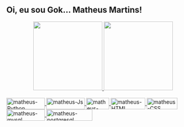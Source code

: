 
## Oi, eu sou Gok... Matheus Martins!

<div align="center">
  <a href="https://github.com/omahteu">
  <img height="180em" src="https://github-readme-stats.vercel.app/api?username=omahteu&show_icons=true&theme=moltack&include_all_commits=true&count_private=true&border_radius=10"/>
  <img height="180em" src="https://github-readme-stats.vercel.app/api/top-langs/?username=omahteu&layout=compact&langs_count=7&theme=moltack&border_radius=10"/>
</div>

 <div style="display: inline_block"><br>
  <img align="center" alt="matheus-Python" height="30" width="100" src="https://img.shields.io/badge/Python-14354C?style=for-the-badge&logo=python&logoColor=white">
  <img align="center" alt="matheus-Js" height="30" width="100" src="https://img.shields.io/badge/JavaScript-F7DF1E?style=for-the-badge&logo=javascript&logoColor=black">
  <img align="center" alt="matheus-PHP" height="30" width="60" src="https://img.shields.io/badge/PHP-777BB4?style=for-the-badge&logo=php&logoColor=white">
  <img align="center" alt="matheus-HTML" height="30" width="90" src="https://img.shields.io/badge/HTML5-E34F26?style=for-the-badge&logo=html5&logoColor=white">
  <img align="center" alt="matheus-CSS" height="30" width="80" src="https://img.shields.io/badge/CSS3-1572B6?style=for-the-badge&logo=css3&logoColor=white">
  <img align="center" alt="matheus-mysql" height="30" width="100" src="https://img.shields.io/badge/MySQL-00000F?style=for-the-badge&logo=mysql&logoColor=white">
  <img align="center" alt="matheus-postgresql" height="30" width="120" src="https://img.shields.io/badge/PostgreSQL-316192?style=for-the-badge&logo=postgresql&logoColor=white">
  
</div>
